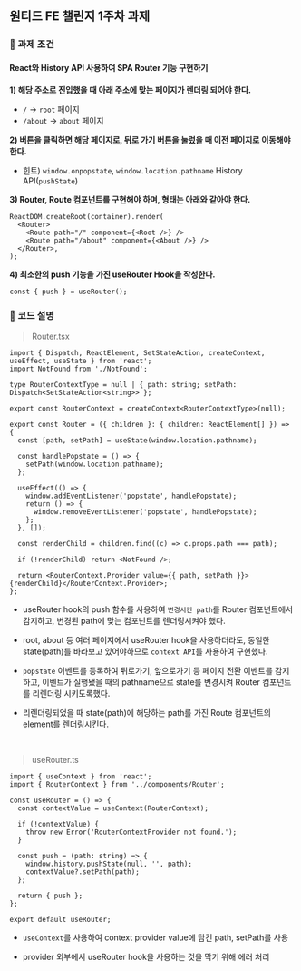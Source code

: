 ## 원티드 FE 챌린지 1주차 과제

### 🚩 과제 조건

#### React와 History API 사용하여 SPA Router 기능 구현하기

**1) 해당 주소로 진입했을 때 아래 주소에 맞는 페이지가 렌더링 되어야 한다.**

- `/` → `root` 페이지
- `/about` → `about` 페이지

**2) 버튼을 클릭하면 해당 페이지로, 뒤로 가기 버튼을 눌렀을 때 이전 페이지로 이동해야 한다.**

- 힌트) `window.onpopstate`, `window.location.pathname` History API(`pushState`)

**3) Router, Route 컴포넌트를 구현해야 하며, 형태는 아래와 같아야 한다.**

```tsx
ReactDOM.createRoot(container).render(
  <Router>
    <Route path="/" component={<Root />} />
    <Route path="/about" component={<About />} />
  </Router>,
);
```

**4) 최소한의 push 기능을 가진 useRouter Hook을 작성한다.**

```tsx
const { push } = useRouter();
```

### 🤔 코드 설명

> Router.tsx

```tsx
import { Dispatch, ReactElement, SetStateAction, createContext, useEffect, useState } from 'react';
import NotFound from './NotFound';

type RouterContextType = null | { path: string; setPath: Dispatch<SetStateAction<string>> };

export const RouterContext = createContext<RouterContextType>(null);

export const Router = ({ children }: { children: ReactElement[] }) => {
  const [path, setPath] = useState(window.location.pathname);

  const handlePopstate = () => {
    setPath(window.location.pathname);
  };

  useEffect(() => {
    window.addEventListener('popstate', handlePopstate);
    return () => {
      window.removeEventListener('popstate', handlePopstate);
    };
  }, []);

  const renderChild = children.find((c) => c.props.path === path);

  if (!renderChild) return <NotFound />;

  return <RouterContext.Provider value={{ path, setPath }}>{renderChild}</RouterContext.Provider>;
};
```

- useRouter hook의 push 함수를 사용하여 `변경시킨 path`를 Router 컴포넌트에서 감지하고, 변경된 path에 맞는 컴포넌트를 렌더링시켜야 했다.

- root, about 등 여러 페이지에서 useRouter hook을 사용하더라도, 동일한 state(path)를 바라보고 있어야하므로 `context API`를 사용하여 구현했다.

- `popstate` 이벤트를 등록하여 뒤로가기, 앞으로가기 등 페이지 전환 이벤트를 감지하고, 이벤트가 실행됐을 때의 pathname으로 state를 변경시켜 Router 컴포넌트를 리렌더링 시키도록했다.

- 리렌더링되었을 때 state(path)에 해당하는 path를 가진 Route 컴포넌트의 element를 렌더링시킨다.

<br />

> useRouter.ts

```tsx
import { useContext } from 'react';
import { RouterContext } from '../components/Router';

const useRouter = () => {
  const contextValue = useContext(RouterContext);

  if (!contextValue) {
    throw new Error('RouterContextProvider not found.');
  }

  const push = (path: string) => {
    window.history.pushState(null, '', path);
    contextValue?.setPath(path);
  };

  return { push };
};

export default useRouter;
```

- `useContext`를 사용하여 context provider value에 담긴 path, setPath를 사용

- provider 외부에서 useRouter hook을 사용하는 것을 막기 위해 에러 처리
